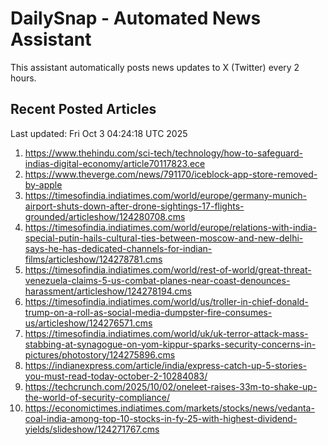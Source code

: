 # DailySnap - Automated News Assistant

This assistant automatically posts news updates to X (Twitter) every 2 hours.

## Recent Posted Articles

Last updated: Fri Oct  3 04:24:18 UTC 2025

1. https://www.thehindu.com/sci-tech/technology/how-to-safeguard-indias-digital-economy/article70117823.ece
2. https://www.theverge.com/news/791170/iceblock-app-store-removed-by-apple
3. https://timesofindia.indiatimes.com/world/europe/germany-munich-airport-shuts-down-after-drone-sightings-17-flights-grounded/articleshow/124280708.cms
4. https://timesofindia.indiatimes.com/world/europe/relations-with-india-special-putin-hails-cultural-ties-between-moscow-and-new-delhi-says-he-has-dedicated-channels-for-indian-films/articleshow/124278781.cms
5. https://timesofindia.indiatimes.com/world/rest-of-world/great-threat-venezuela-claims-5-us-combat-planes-near-coast-denounces-harassment/articleshow/124278194.cms
6. https://timesofindia.indiatimes.com/world/us/troller-in-chief-donald-trump-on-a-roll-as-social-media-dumpster-fire-consumes-us/articleshow/124276571.cms
7. https://timesofindia.indiatimes.com/world/uk/uk-terror-attack-mass-stabbing-at-synagogue-on-yom-kippur-sparks-security-concerns-in-pictures/photostory/124275896.cms
8. https://indianexpress.com/article/india/express-catch-up-5-stories-you-must-read-today-october-2-10284083/
9. https://techcrunch.com/2025/10/02/oneleet-raises-33m-to-shake-up-the-world-of-security-compliance/
10. https://economictimes.indiatimes.com/markets/stocks/news/vedanta-coal-india-among-top-10-stocks-in-fy-25-with-highest-dividend-yields/slideshow/124271767.cms

